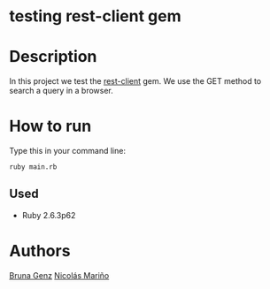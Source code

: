 # testing rest-client gem 

# Description
In this project we test the [rest-client]("https://github.com/rest-client/rest-client") gem. We use the GET method to search a query in a browser.

# How to run
Type this in your command line:

```
ruby main.rb
```

## Used
* Ruby 2.6.3p62

# Authors
[Bruna Genz]("https://github.com/bruna-genz")
[Nicolás Mariño]("https://github.com/nicolasmarino99")
